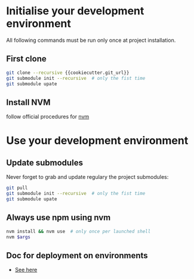 # Initialise your development environment

All following commands must be run only once at project installation.

## First clone

```sh
git clone --recursive {{cookiecutter.git_url}}
git submodule init --recursive  # only the fist time
git submodule upate
```

## Install NVM

follow official procedures for
[nvm](https://github.com/creationix/nvm#install-script)


# Use your development environment

## Update submodules

Never forget to grab and update regulary the project submodules:

```sh
git pull
git submodule init --recursive  # only the fist time
git submodule upate
```

## Always use npm using nvm

```sh
nvm install && nvm use  # only once per launched shell
nvm $args
```

## Doc for deployment on environments
- [See here](./.ansible/README.md)
